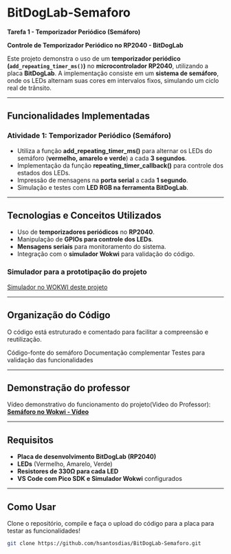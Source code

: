# **BitDogLab-Semaforo**

**Tarefa 1 - Temporizador Periódico (Semáforo)**


 **Controle de Temporizador Periódico no RP2040 - BitDogLab**

Este projeto demonstra o uso de um **temporizador periódico (`add_repeating_timer_ms()`)** no **microcontrolador RP2040**, utilizando a placa **BitDogLab**. A implementação consiste em um **sistema de semáforo**, onde os LEDs alternam suas cores em intervalos fixos, simulando um ciclo real de trânsito.

---

## **Funcionalidades Implementadas**

### **Atividade 1: Temporizador Periódico (Semáforo)**

- Utiliza a função **add_repeating_timer_ms()** para alternar os LEDs do semáforo (**vermelho, amarelo e verde**) a cada **3 segundos**.
- Implementação da função **repeating_timer_callback()** para controle dos estados dos LEDs.
- Impressão de mensagens na **porta serial** a cada **1 segundo**.
- Simulação e testes com **LED RGB na ferramenta BitDogLab**.

---

##  **Tecnologias e Conceitos Utilizados**

- Uso de **temporizadores periódicos** no **RP2040**.
- Manipulação de **GPIOs para controle dos LEDs**.
- **Mensagens seriais** para monitoramento do sistema.
- Integração com o **simulador Wokwi** para validação do código.

### Simulador para a prototipação do projeto

[Simulador no WOKWI deste projeto](https://wokwi.com/projects/421920880908973057 "Simulador no WOKWI deste projeto")

---

## **Organização do Código**

O código está estruturado e comentado para facilitar a compreensão e reutilização.

 Código-fonte do semáforo
 Documentação complementar
 Testes para validação das funcionalidades

---

## **Demonstração do professor**

Vídeo demonstrativo do funcionamento do projeto(Video do Professor):
 **[Semáforo no Wokwi - Vídeo](https://www.dropbox.com/scl/fi/6w37qxzdq4ytljqvqzr6h/2025-01-25-17-48-11.mkv?rlkey=yjj1iqcfkx444xigglaxqw81e&dl=0)**

---

## **Requisitos**

- **Placa de desenvolvimento BitDogLab (RP2040)**
- **LEDs** (Vermelho, Amarelo, Verde)
- **Resistores de 330Ω para cada LED**
- **VS Code com Pico SDK e Simulador Wokwi** configurados

---

## **Como Usar**

Clone o repositório, compile e faça o upload do código para a placa para testar as funcionalidades!

```bash
git clone https://github.com/hsantosdias/BitDogLab-Semaforo.git
```
